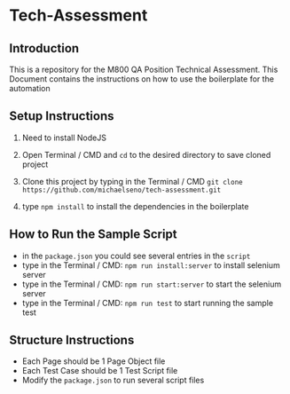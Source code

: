 # Tech-Assessment

## Introduction

This is a repository for the M800 QA Position Technical Assessment. This Document contains the instructions on how to use the boilerplate for the automation

## Setup Instructions

1. Need to install NodeJS

2. Open Terminal / CMD and `cd` to the desired directory to save cloned project

3. Clone this project by typing in the Terminal / CMD `git clone https://github.com/michaelseno/tech-assessment.git`

4. type `npm install` to install the dependencies in the boilerplate

## How to Run the Sample Script

- in the `package.json` you could see several entries in the `script`
- type in the Terminal / CMD: `npm run install:server` to install selenium server
- type in the Terminal / CMD: `npm run start:server` to start the selenium server
- type in the Terminal / CMD: `npm run test` to start running the sample test

## Structure Instructions

- Each Page should be 1 Page Object file
- Each Test Case should be 1 Test Script file
- Modify the `package.json` to run several script files
